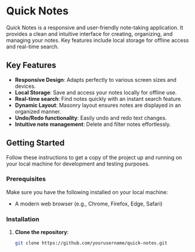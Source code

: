 # Quick Notes

Quick Notes is a responsive and user-friendly note-taking application. It provides a clean and intuitive interface for creating, organizing, and managing your notes. Key features include local storage for offline access and real-time search.

## Key Features

- **Responsive Design**: Adapts perfectly to various screen sizes and devices.
- **Local Storage**: Save and access your notes locally for offline use.
- **Real-time search**: Find notes quickly with an instant search feature.
- **Dynamic Layout**: Masonry layout ensures notes are displayed in an organized manner.
- **Undo/Redo functionality**: Easily undo and redo text changes.
- **Intuitive note management**: Delete and filter notes effortlessly.

## Getting Started

Follow these instructions to get a copy of the project up and running on your local machine for development and testing purposes.

### Prerequisites

Make sure you have the following installed on your local machine:

- A modern web browser (e.g., Chrome, Firefox, Edge, Safari)

### Installation

1. **Clone the repository**:
   ```sh
   git clone https://github.com/yourusername/quick-notes.git
